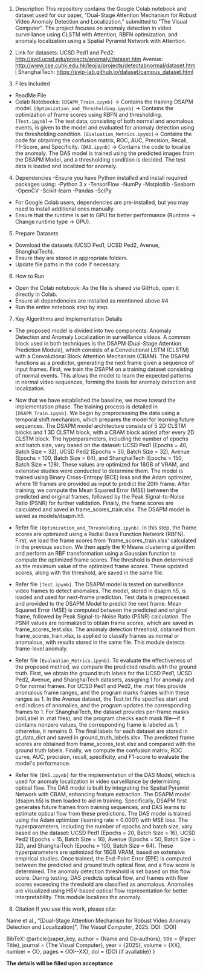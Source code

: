 1. Description 
This repository contains the Google Colab notebook and dataset used for our paper, "Dual-Stage Attention Mechanism for Robust Video Anomaly Detection and Localization," submitted to "The Visual Computer". The project focuses on anomaly detection in video surveillance using CLSTM with Attention, RBFN optimization, and anomaly localization using a Spatial Pyramid Network with Attention. 

2. Link for datasets:
UCSD Ped1 and Ped2: http://svcl.ucsd.edu/projects/anomaly/dataset.htm
Avenue: http://www.cse.cuhk.edu.hk/leojia/projects/detectabnormal/dataset.html
ShanghaiTech: https://svip-lab.github.io/dataset/campus_dataset.html

4. Files Included
- ReadMe File
- Colab Notebooks: 
	`[DSAPM_Train.ipynb]` → Contains the training DSAPM model. 
	`[Optimization_and_Thresholding.ipynb]` → Contains the optimization of frame scores using RBFN and thresholding. 
	`[Test.ipynb]`→ The test data, consisting of both normal and anomalous events, is given to the model and evaluated for anomaly detection using the thresholding condition.
	`[Evaluation_Metrics.ipynb]`→ Contains the code for obtaining the confusion matrix, ROC, AUC, Precision, Recall, F1-Score, and Specificity.
	`[DAS.ipynb]` → Contains the code to localize the anomaly. The DAS model is trained using the predicted images from the DSAPM Model, and a thresholding condition is decided. The test data is loaded and localized for anomaly.

4. Dependencies
-Ensure you have Python installed and install required packages using:
  -Python 3.x
  -TensorFlow
  -NumPy
  -Matplotlib
  -Seaborn
  -OpenCV
  -Scikit-learn
  -Pandas
  -SciPy

- For Google Colab users, dependencies are pre-installed, but you may need to install additional ones manually.
- Ensure that the runtime is set to GPU for better performance (Runtime → Change runtime type → GPU).

5. Prepare Datasets
- Download the datasets (UCSD Ped1, UCSD Ped2, Avenue, ShanghaiTech).
- Ensure they are stored in appropriate folders.
- Update file paths in the code if necessary.

6. How to Run
- Open the Colab notebook: As the file is shared via GitHub, open it directly in Colab.  
- Ensure all dependencies are installed as mentioned above #4
- Run the entire notebook step by step.  

7. Key Algorithms and Implementation Details
- The proposed model is divided into two components: Anomaly Detection and Anomaly Localization in surveillance videos. A common block used in both techniques is the DSAPM (Dual-Stage Attention Prediction Module), which consists of a Convolutional LSTM (CLSTM) with a Convolutional Block Attention Mechanism (CBAM). The DSAPM functions as a predictor, generating the next frame given a sequence of input frames. First, we train the DSAPM on a training dataset consisting of normal events. This allows the model to learn the expected patterns in normal video sequences, forming the basis for anomaly detection and localization. 

- Now that we have established the baseline, we move toward the implementation phase. The training process is detailed in `[DSAPM_Train.ipynb]`. We begin by preprocessing the data using a temporal shift mechanism, which prepares the model for learning future sequences. The DSAPM model architecture consists of 5 2D CLSTM blocks and 1 3D CLSTM block, with a CBAM block added after every 2D CLSTM block. The hyperparameters, including the number of epochs and batch size, vary based on the dataset: UCSD Ped1 (Epochs = 40, Batch Size = 32), UCSD Ped2 (Epochs = 30, Batch Size = 32), Avenue (Epochs = 100, Batch Size = 64), and ShanghaiTech (Epochs = 150, Batch Size = 128). These values are optimized for 16GB of VRAM, and extensive studies were conducted to determine them. The model is trained using Binary Cross-Entropy (BCE) loss and the Adam optimizer, where 19 frames are provided as input to predict the 20th frame. After training, we compute the Mean Squared Error (MSE) between the predicted and original frames, followed by the Peak Signal-to-Noise Ratio (PSNR) for further validation. Finally, the frame scores are calculated and saved in frame_scores_train.xlsx. The DSAPM model is saved as models/dsapm.h5.

- Refer file `[Optimization_and_Thresholding.ipynb]`. In this step, the frame scores are optimized using a Radial Basis Function Network (RBFN). First, we load the frame scores from 'frame_scores_train.xlsx' calculated in the previous section. We then apply the K-Means clustering algorithm and perform an RBF transformation using a Gaussian function to compute the optimized frame scores. The threshold is then determined as the maximum value of the optimized frame scores. These updated scores, along with the threshold, are saved in the same file. 

- Refer file `[Test.ipynb]`. The DSAPM model is tested on surveillance video frames to detect anomalies. The model, stored in dsapm.h5, is loaded and used for next-frame prediction. Test data is preprocessed and provided to the DSAPM Model to predict the next frame. Mean Squared Error (MSE) is computed between the predicted and original frame, followed by Peak Signal-to-Noise Ratio (PSNR) calculation. The PSNR values are normalized to obtain frame scores, which are saved in frame_scores_test.xlsx. The anomaly detection threshold, obtained from frame_scores_train.xlsx, is applied to classify frames as normal or anomalous, with results stored in the same file. This module detects frame-level anomaly.

- Refer file `[Evaluation_Metrics.ipynb]`. To evaluate the effectiveness of the proposed method, we compare the predicted results with the ground truth. First, we obtain the ground truth labels for the UCSD Ped1, UCSD Ped2, Avenue, and ShanghaiTech datasets, assigning 1 for anomaly and 0 for normal frames. For UCSD Ped1 and Ped2, the .mat files provide anomalous frame ranges, and the program marks frames within these ranges as 1. In the Avenue dataset, the Test.txt file specifies start and end indices of anomalies, and the program updates the corresponding frames to 1. For ShanghaiTech, the dataset provides per-frame masks (volLabel in .mat files), and the program checks each mask file—if it contains nonzero values, the corresponding frame is labeled as 1; otherwise, it remains 0. The final labels for each dataset are stored in gt_data_dict and saved in ground_truth_labels.xlsx. The predicted frame scores are obtained from frame_scores_test.xlsx and compared with the ground truth labels. Finally, we compute the confusion matrix, ROC curve, AUC, precision, recall, specificity, and F1-score to evaluate the model's performance.

- Refer file `[DAS.ipynb]` for the implementation of the DAS Model, which is used for anomaly localization in video surveillance by determining optical flow. The DAS model is built by integrating the Spatial Pyramid Network with CBAM, enhancing feature extraction. The DSAPM model (dsapm.h5) is then loaded to aid in training. Specifically, DSAPM first generates future frames from training sequences, and DAS learns to estimate optical flow from these predictions. The DAS model is trained using the Adam optimizer (learning rate = 0.0001) with MSE loss. The hyperparameters, including the number of epochs and batch size, vary based on the dataset: UCSD Ped1 (Epochs = 20, Batch Size = 16), UCSD Ped2 (Epochs = 15, Batch Size = 16), Avenue (Epochs = 50, Batch Size = 32), and ShanghaiTech (Epochs = 100, Batch Size = 64). These hyperparameters are optimized for 16GB VRAM, based on extensive empirical studies. Once trained, the End-Point Error (EPE) is computed between the predicted and ground truth optical flow, and a flow score is determined. The anomaly detection threshold is set based on this flow score. During testing, DAS predicts optical flow, and frames with flow scores exceeding the threshold are classified as anomalous. Anomalies are visualized using HSV-based optical flow representation for better interpretability. This module localizes the anomaly.

8. Citation
If you use this work, please cite:

Name et al., "[Dual-Stage Attention Mechanism for Robust Video Anomaly Detection and Localization]", *The Visual Computer*, 2025. 
DOI: [DOI] 

BibTeX:
@article{paper_key,
  author    = {Name and Co-authors},
  title     = {Paper Title},
  journal   = {The Visual Computer},
  year      = {2025},
  volume    = {XX},
  number    = {X},
  pages     = {XX--XX},
  doi       = {DOI (if available)}
}

**The details will be filled upon acceptance**
